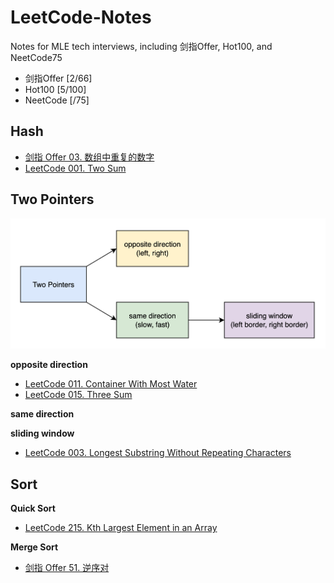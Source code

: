 # LeetCode-Notes
Notes for MLE tech interviews, including 剑指Offer, Hot100, and NeetCode75

* 剑指Offer [2/66]
* Hot100 [5/100]
* NeetCode [/75]

## Hash
* [剑指 Offer 03. 数组中重复的数字](剑指Offer/剑指Offer03.数组中重复的数字.md)
* [LeetCode 001. Two Sum](Hot100/LeetCode001.TwoSum.md)

## Two Pointers
![alt text](img/twopointers.png)

**opposite direction**
* [LeetCode 011. Container With Most Water](Hot100/LeetCode011.ContainerWithMostWater.md)
* [LeetCode 015. Three Sum](Hot100/LeetCode015.ThreeSum.md)

**same direction**


**sliding window**
* [LeetCode 003. Longest Substring Without Repeating Characters](Hot100/LeetCode003.LongestSubstringWithoutRepeatingCharacters.md)


## Sort
**Quick Sort**
* [LeetCode 215. Kth Largest Element in an Array](Hot100/LeetCode215.KthLargestElementinanArray.md)

**Merge Sort**
* [剑指 Offer 51. 逆序对](剑指Offer/剑指Offer51.逆序对.md)